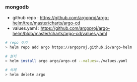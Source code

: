 ### mongodb
* github repo : https://github.com/argoproj/argo-helm/tree/master/charts/argo-cd
* values.yaml : https://github.com/argoproj/argo-helm/blob/master/charts/argo-cd/values.yaml

```sh
# repo 추가
> helm repo add argo https://argoproj.github.io/argo-helm

# 설치
> helm install argo argo/argo-cd --values=./values.yaml

# 삭제
> helm delete argo 
```
